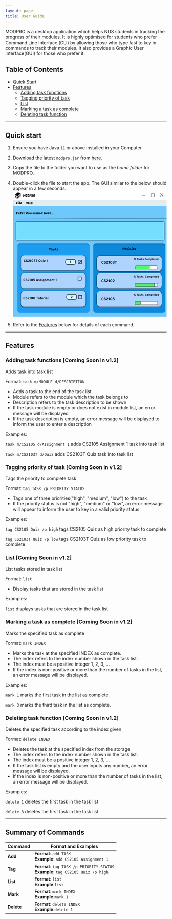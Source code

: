 ```yaml
---
layout: page
title: User Guide
---
```


MODPRO is a desktop application which helps NUS students in tracking the progress of their modules. It is highly optimised for students who prefer Command Line Interface (CLI) by allowing those who type fast to key in commands to track their modules. It also provides a Graphic User interface(GUI) for those who prefer it.

## Table of Contents
- [Quick Start](#quick-start)
- [Features](#features)
  - [Adding task functions](#adding-task-functions-coming-soon-in-v12)
  - [Tagging priority of task](#tagging-priority-of-task-coming-soon-in-v12)
  - [List](#list-coming-soon-in-v12)
  - [Marking a task as complete](#marking-a-task-as-complete-coming-soon-in-v12)
  - [Deleting task function](#deleting-task-function-coming-soon-in-v12)

--------------------------------------------------------------------------------------------------------------------

## Quick start 

1. Ensure you have Java `11` or above installed in your Computer.

2. Download the latest `modpro.jar` from [here](https://github.com/AY2223S1-CS2103T-F11-2/tp).

3. Copy the file to the folder you want to use as the _home folder_ for MODPRO.

4. Double-click the file to start the app. The GUI similar to the below should appear in a few seconds. <br>
   ![Ui](images/Ui.png)

5. Refer to the [Features](#features) below for details of each command.

--------------------------------------------------------------------------------------------------------------------

## Features

### Adding task functions [Coming Soon in v1.2]
Adds task into task list

Format: `task m/MODULE d/DESCRIPTION`
* Adds a task to the end of the task list
* Module refers to the module which the task belongs to
* Description refers to the task description to be shown
* If the task module is empty or does not exist in module list, an error message will be displayed
* If the task description is empty, an error message will be displayed to inform the user to enter a description

Examples:

`task m/CS2105 d/Assignment 1` adds CS2105 Assignment 1 task into task list

`task m/CS2103T d/Quiz` adds CS2103T Quiz task into task list

### Tagging priority of task [Coming Soon in v1.2]
Tags the priority to complete task 

Format: `tag TASK /p PRIORITY_STATUS`
* Tags one of three priorities("high", "medium", "low") to the task
* If the priority status is not "high", "medium" or "low", an error message will appear to inform the user to key in a valid priority status

Examples:

`tag CS2105 Quiz /p high` tags CS2105 Quiz as high priority task to complete

`tag CS2103T Quiz /p low` tags CS2103T Quiz as low priority task to complete


### List [Coming Soon in v1.2]
List tasks stored in task list

Format: `list`
* Display tasks that are stored in the task list

Examples:

`list` displays tasks that are stored in the task list


### Marking a task as complete [Coming Soon in v1.2]
Marks the specified task as complete

Format: `mark INDEX`
* Marks the task at the specified INDEX as complete. 
* The index refers to the index number shown in the task list. 
* The index must be a positive integer 1, 2, 3, …​
* If the index is non-positive or more than the number of tasks in the list, an error message will be displayed.

Examples:

`mark 1` marks the first task in the list as complete.

`mark 3` marks the third task in the list as complete.


### Deleting task function [Coming Soon in v1.2]
Deletes the specified task according to the index given

Format: `delete INDEX`
* Deletes the task at the specified index from the storage
* The index refers to the index number shown in the task list.
* The index must be a positive integer 1, 2, 3, …​
* If the task list is empty and the user inputs any number, an error message will be displayed.
* If the index is non-positive or more than the number of tasks in the list, an error message will be displayed.

Examples:

`delete 1` deletes the first task in the task list

`delete 3` deletes the first task in the task list

--------------------------------------------------------------------------------------------------------------------

## Summary of Commands
| Command    | Format and Examples                                                                   |
|------------|---------------------------------------------------------------------------------------|
| **Add**    | **Format**: `add TASK`<br/> **Example**: `add CS2105 Assignment 1`                    |
| **Tag**    | **Format**: `tag TASK /p PRIORITY_STATUS`<br/> **Example**: `tag CS2105 Quiz /p high` |
| **List**   | **Format**: `list`<br/> **Example**:`list`                                            |
| **Mark**   | **Format**: `mark INDEX`<br/> **Example**:`mark 1`                                    |
| **Delete** | **Format**: `delete INDEX`<br/> **Example**:`delete 1`                                |

